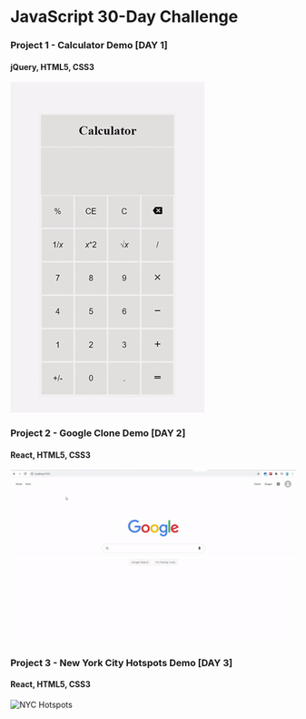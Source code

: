 # JavaScript 30-Day Challenge

### Project 1 - Calculator Demo [DAY 1]

#### jQuery, HTML5, CSS3

![Calculator Demo](Gifs/calculator.gif)

### Project 2 - Google Clone Demo [DAY 2]

#### React, HTML5, CSS3

![Google Clone Demo](Gifs/google_clone_demo.gif)


### Project 3 - New York City Hotspots Demo [DAY 3]

#### React, HTML5, CSS3

![NYC Hotspots](Gifs/nyc_hotspots_demo.gif)
